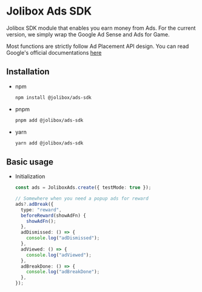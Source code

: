 # Jolibox Ads SDK

Jolibox SDK module that enables you earn money from Ads. For the current version, we simply wrap the Google Ad Sense and Ads for Game.

Most functions are strictly follow Ad Placement API design. You can read Google's official documentations [here](https://developers.google.com/ad-placement)

## Installation

- npm

  ```bash
  npm install @jolibox/ads-sdk
  ```

- pnpm

  ```bash
  pnpm add @jolibox/ads-sdk
  ```

- yarn

  ```bash
  yarn add @jolibox/ads-sdk
  ```

## Basic usage

- Initialization

  ```typescript
  const ads = JoliboxAds.create({ testMode: true });

  // Somewhere when you need a popup ads for reward
  ads?.adBreak({
    type: "reward",
    beforeReward(showAdFn) {
      showAdFn();
    },
    adDismissed: () => {
      console.log("adDismissed");
    },
    adViewed: () => {
      console.log("adViewed");
    },
    adBreakDone: () => {
      console.log("adBreakDone");
    },
  });
  ```

